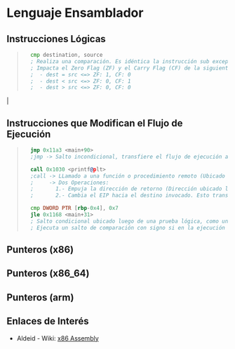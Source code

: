 # Lenguaje Ensamblador

## Instrucciones Lógicas

> ```asm
>   cmp destination, source
>   ; Realiza una comparación. Es idéntica la instrucción sub exceptuando que no afecta los operandos.
>   ; Impacta el Zero Flag (ZF) y el Carry Flag (CF) de la siguiente forma:
>   ;  - dest = src <=> ZF: 1, CF: 0
>   ;  - dest < src <=> ZF: 0, CF: 1
>   ;  - dest > src <=> ZF: 0, CF: 0
> ```

|

## Instrucciones que Modifican el Flujo de Ejecución

> ```asm
>   jmp 0x11a3 <main+90>
>   ;jmp -> Salto incondicional, transfiere el flujo de ejecución al cambiar el puntero de instrucción (Program Counter / Instruction Pointer)
>
>   call 0x1030 <printf@plt>
>   ;call -> LLamado a una función o procedimiento remoto (Ubicado en otra librería)
>   ;     -> Dos Operaciones:
>   ;       1.- Empuja la dirección de retorno (Dirección ubicado luego de la instrucción call) hacia el stack.
>   ;       2.- Cambia el EIP hacia el destino invocado. Esto transfiere el control hacia la función invocada y comienza la ejecución allí.
>
>   cmp DWORD PTR [rbp-0x4], 0x7
>   jle 0x1168 <main+31>
>   ; Salto condicional ubicado luego de una prueba lógica, como una comparación (cmp)
>   ; Ejecuta un salto de comparación con signo si en la ejecución de cmp el operando de destino es menor o igual que el de origen
> ```

## Punteros (x86)

## Punteros (x86_64)

## Punteros (arm)

## Enlaces de Interés

- Aldeid - Wiki: [x86 Assembly](https://www.aldeid.com/wiki/Category:Architecture/x86-assembly)